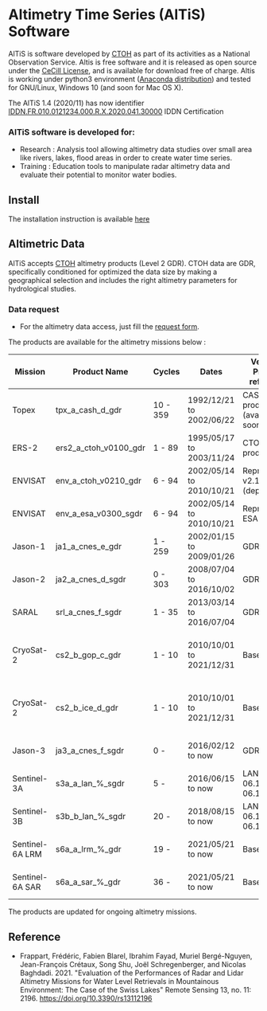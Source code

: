 # Altimetry Time Series (AlTiS) Software


AlTiS is software developed by [CTOH](http://ctoh.legos.obs-mip.fr/) as part of its activities as a National Observation Service. Altis is free software and it is released as open source under the [CeCill License](LICENSE), and is available for download free of charge. Altis is working under python3 environment ([Anaconda distribution](https://www.anaconda.com)) and tested for GNU/Linux, Windows 10 (and soon for Mac OS X).
 
The AlTiS 1.4 (2020/11) has now identifier [IDDN.FR.010.0121234.000.R.X.2020.041.30000](https://www.iddn.org/cgi-iddn/certificat.cgi?IDDN.FR.010.0121234.000.R.X.2020.041.30000) IDDN Certification
 

### AlTiS software is developed for:
 - Research : Analysis tool allowing altimetry data studies over small area like rivers, lakes, flood areas in order to create water time series.
 - Training : Education tools to manipulate radar altimetry data and evaluate their potential to monitor water bodies.


## Install
The installation instruction is available [here](INSTALL.md)

## Altimetric Data
AlTiS accepts [CTOH](http://ctoh.legos.obs-mip.fr/) altimetry products (Level 2 GDR). CTOH data are GDR, specifically conditioned for optimized the data size by making a geographical selection and includes the right altimetry parameters for hydrological studies. 

### Data request
- For the altimetry data access, just fill the [request form](http://ctoh.legos.obs-mip.fr/applications/land_surfaces/altimatric_data/altis/altis).

The products are available for the altimetry missions below :

                     
| Mission |Product Name|	Cycles |          Dates           | Version / Product reference | Orbit Phase |
| ------- |	---------- | --------- | ------------------------ | --------------------------- | ----------- |
| Topex | tpx_a_cash_d_gdr | 10 - 359 | 1992/12/21 to 2002/06/22 |	CASH product (available soon) | [nominal Jason orbit](https://www.aviso.altimetry.fr/fileadmin/documents/data/tools/Visu_RefOrbit_J3J2J1TP_Tracks_GoogleEarth_V3.kmz)|
| ERS-2   | ers2_a_ctoh_v0100_gdr |	1 - 89 | 1995/05/17 to 2003/11/24 |	CTOH product                | [nominal ERS orbit](https://www.aviso.altimetry.fr/fileadmin/documents/data/tools/Visu_EN_Tracks_GE_OldOrbit.kmz) |
| ENVISAT | env_a_ctoh_v0210_gdr |	6 - 94 | 2002/05/14 to 2010/10/21 |	Reprocessing v2.1 (deprecated)| [nominal ERS orbit](https://www.aviso.altimetry.fr/fileadmin/documents/data/tools/Visu_EN_Tracks_GE_OldOrbit.kmz) |
| ENVISAT | env_a_esa_v0300_sgdr |	6 - 94 | 2002/05/14 to 2010/10/21 |	Reprocessing ESA v3.0 | [nominal ERS orbit](https://www.aviso.altimetry.fr/fileadmin/documents/data/tools/Visu_EN_Tracks_GE_OldOrbit.kmz) |
| Jason-1 | ja1_a_cnes_e_gdr |	1 - 259 | 2002/01/15 to 2009/01/26 |	GDR-E | [nominal Jason orbit](https://www.aviso.altimetry.fr/fileadmin/documents/data/tools/Visu_RefOrbit_J3J2J1TP_Tracks_GoogleEarth_V3.kmz)|
| Jason-2 | ja2_a_cnes_d_sgdr |	0 - 303 | 2008/07/04 to 2016/10/02 |	GDR-D | [nominal Jason orbit](https://www.aviso.altimetry.fr/fileadmin/documents/data/tools/Visu_RefOrbit_J3J2J1TP_Tracks_GoogleEarth_V3.kmz)|
| SARAL | srl_a_cnes_f_sgdr | 1 - 35 | 2013/03/14 to 2016/07/04 |	GDR-F | [nominal ERS orbit](https://www.aviso.altimetry.fr/fileadmin/documents/data/tools/Visu_EN_Tracks_GE_OldOrbit.kmz) |
| CryoSat-2 | cs2_b_gop_c_gdr | 1 - 10 | 2010/10/01 to 2021/12/31 | Baseline C | [annual orbit](https://www.aviso.altimetry.fr/fileadmin/documents/data/tools/Visu_C2_Tracks_HiRes.kmz), CryoSat orbit is drifting |
| CryoSat-2 | cs2_b_ice_d_gdr | 1 - 10 | 2010/10/01 to 2021/12/31 | Baseline D | [annual orbit](https://www.aviso.altimetry.fr/fileadmin/documents/data/tools/Visu_C2_Tracks_HiRes.kmz), CryoSat orbit is dirfting |
| Jason-3 |	ja3_a_cnes_f_sgdr | 0 - | 2016/02/12 to now | GDR-F | [nominal Jason orbit](https://www.aviso.altimetry.fr/fileadmin/documents/data/tools/Visu_RefOrbit_J3J2J1TP_Tracks_GoogleEarth_V3.kmz)|
| Sentinel-3A | s3a_a_lan_%_sgdr | 5 -  | 2016/06/15 to now | LAND IPF-06.10, IPF-06.14 | [nominal sentinel-3A orbit](https://sentinel.esa.int/documents/247904/685098/Sentinel-3-Relative-Ground-Tracks) |
| Sentinel-3B | s3b_b_lan_%_sgdr |	20 - | 2018/08/15 to now | LAND IPF-06.10, IPF-06.14 | [nominal sentinel-3B orbit](https://sentinel.esa.int/documents/247904/685098/Sentinel-3-Relative-Ground-Tracks) |
| Sentinel-6A LRM | s6a_a_lrm_%_gdr | 19 -  | 2021/05/21 to now | Baseline F04 | [nominal Jason orbit](https://www.aviso.altimetry.fr/fileadmin/documents/data/tools/Visu_RefOrbit_J3J2J1TP_Tracks_GoogleEarth_V3.kmz)|
| Sentinel-6A SAR |	s6a_a_sar_%_gdr | 36 - | 2021/05/21 to now | Baseline F04 | [nominal Jason orbit](https://www.aviso.altimetry.fr/fileadmin/documents/data/tools/Visu_RefOrbit_J3J2J1TP_Tracks_GoogleEarth_V3.kmz)|                   



The products are updated for ongoing altimetry missions.


## Reference
- Frappart, Frédéric, Fabien Blarel, Ibrahim Fayad, Muriel Bergé-Nguyen, Jean-François Crétaux, Song Shu, Joël Schregenberger, and Nicolas Baghdadi. 2021. "Evaluation of the Performances of Radar and Lidar Altimetry Missions for Water Level Retrievals in Mountainous Environment: The Case of the Swiss Lakes" Remote Sensing 13, no. 11: 2196. https://doi.org/10.3390/rs13112196 
